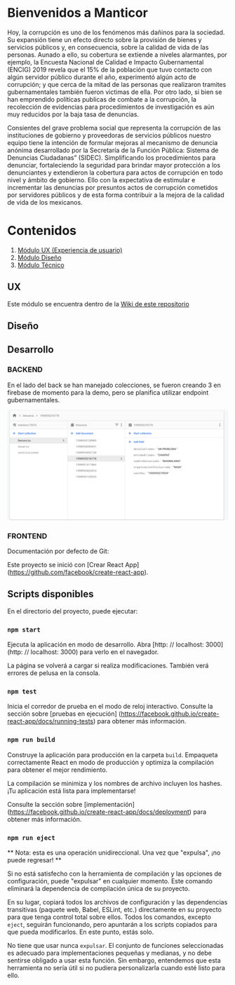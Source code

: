 # Bienvenidos a Manticor


Hoy, la corrupción es uno de los fenómenos más dañinos para la sociedad. Su expansión tiene un efecto directo sobre la provisión de bienes y servicios públicos y, en consecuencia, sobre la calidad de vida de las personas. Aunado a ello, su cobertura se extiende a niveles alarmantes, por ejemplo, la Encuesta Nacional de Calidad e Impacto Gubernamental (ENCIG) 2019 revela que el 15% de la población que tuvo contacto con algún servidor público durante el año, experimentó algún acto de corrupción; y que cerca de la mitad de las personas que realizaron tramites gubernamentales también fueron victimas de ella. Por otro lado, si bien se han emprendido políticas publicas de combate a la corrupción, la recolección de evidencias para procedimientos de investigación es aún muy reducidos por la baja tasa de denuncias.

Consientes del grave problema social que representa la corrupción de las instituciones de gobierno y proveedoras de servicios públicos nuestro equipo tiene la intención de formular mejoras al mecanismo de denuncia anónima desarrollado por la Secretaría de la Función Pública: Sistema de Denuncias Ciudadanas” (SIDEC). Simplificando los procedimientos para denunciar, fortaleciendo la seguridad para brindar mayor protección a los denunciantes y extendieron la cobertura para actos de corrupción en todo nivel y ámbito de gobierno. Ello con la expectativa de estimular e incrementar las denuncias por presuntos actos de corrupción cometidos por servidores públicos y de esta forma contribuir a la mejora de la calidad de vida de los mexicanos. 


# Contenidos
1. [Módulo UX (Experiencia de usuario)](#UX)
2. [Módulo Diseño](#Diseño)
3. [Módulo Técnico](#Desarrollo)


## UX
Este módulo se encuentra dentro de la [Wiki de este repositorio](https://github.com/jsphbrhn/manticor/wiki/)


## Diseño

## Desarrollo



### BACKEND

En el lado del back se han manejado colecciones, se fueron creando 3 en firebase de momento para la demo, pero se planifica utilizar endpoint gubernamentales.

![Usa firebase](https://raw.githubusercontent.com/Mariyselita/Imgs/master/Captura%20de%20Pantalla%202020-05-31%20a%20la(s)%2015.28.29.png)

### FRONTEND

Documentación por defecto de Git:

Este proyecto se inició con [Crear React App] (https://github.com/facebook/create-react-app).

## Scripts disponibles

En el directorio del proyecto, puede ejecutar:

### `npm start`

Ejecuta la aplicación en modo de desarrollo.
Abra [http: // localhost: 3000] (http: // localhost: 3000) para verlo en el navegador.

La página se volverá a cargar si realiza modificaciones. 
También verá errores de pelusa en la consola.

### `npm test`

Inicia el corredor de prueba en el modo de reloj interactivo.
Consulte la sección sobre [pruebas en ejecución] (https://facebook.github.io/create-react-app/docs/running-tests) para obtener más información.

### `npm run build`

Construye la aplicación para producción en la carpeta `build`. 
Empaqueta correctamente React en modo de producción y optimiza la compilación para obtener el mejor rendimiento.

La compilación se minimiza y los nombres de archivo incluyen los hashes. 
¡Tu aplicación está lista para implementarse!

Consulte la sección sobre [implementación] (https://facebook.github.io/create-react-app/docs/deployment) para obtener más información.

### `npm run eject`

** Nota: esta es una operación unidireccional. Una vez que "expulsa", ¡no puede regresar! **

Si no está satisfecho con la herramienta de compilación y las opciones de configuración, puede "expulsar" en cualquier momento. Este comando eliminará la dependencia de compilación única de su proyecto.

En su lugar, copiará todos los archivos de configuración y las dependencias transitivas (paquete web, Babel, ESLint, etc.) directamente en su proyecto para que tenga control total sobre ellos. Todos los comandos, excepto `eject`, seguirán funcionando, pero apuntarán a los scripts copiados para que pueda modificarlos. En este punto, estás solo.

No tiene que usar nunca `expulsar`. El conjunto de funciones seleccionadas es adecuado para implementaciones pequeñas y medianas, y no debe sentirse obligado a usar esta función. Sin embargo, entendemos que esta herramienta no sería útil si no pudiera personalizarla cuando esté listo para ello.

